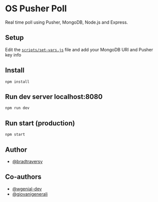 # OS Pusher Poll

Real time poll using Pusher, MongoDB, Node.js and Express.

## Setup
Edit the [`scripts/set-vars.js`](https://github.com/wgenial/ospusherpoll/blob/master/scripts/vars.js) file and add your MongoDB URI and Pusher key info

## Install
`npm install`

## Run dev server localhost:8080
`npm run dev`

## Run start (production)
`npm start`

## Author
* [@bradtraversy](https://github.com/bradtraversy)

## Co-authors
* [@wgenial-dev](https://github.com/wgenial-dev)
* [@giovanigenerali](https://github.com/giovanigenerali)
